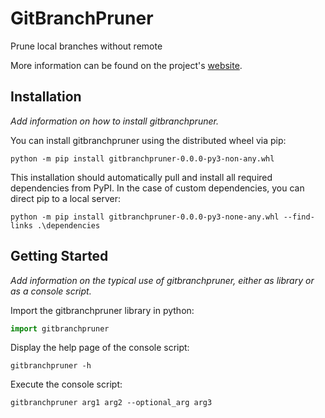 # GitBranchPruner

Prune local branches without remote

More information can be found on the project's [website](https://github.com/cvandijck/GitBranchPruner).

## Installation

*Add information on how to install gitbranchpruner.*

You can install gitbranchpruner using the distributed wheel via pip:
```console
python -m pip install gitbranchpruner-0.0.0-py3-non-any.whl
```

This installation should automatically pull and install all required dependencies from PyPI. In the case of custom 
dependencies, you can direct pip to a local server:

```console
python -m pip install gitbranchpruner-0.0.0-py3-none-any.whl --find-links .\dependencies
```

## Getting Started

*Add information on the typical use of gitbranchpruner, either as library or as a console script.*

Import the gitbranchpruner library in python:
```python
import gitbranchpruner
```

Display the help page of the console script:
```console
gitbranchpruner -h
```

Execute the console script:
```console
gitbranchpruner arg1 arg2 --optional_arg arg3
```
